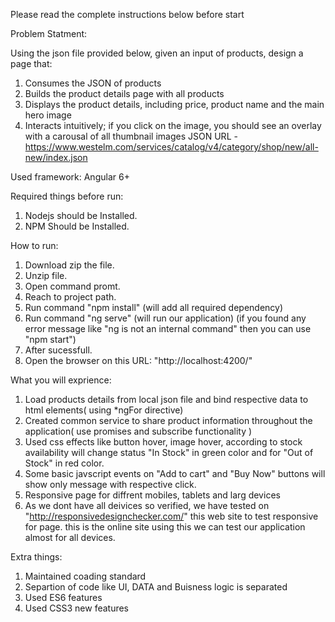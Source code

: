 Please read the complete instructions below before start

Problem Statment:

Using the json file provided below, given an input of products, design a page that:

1) Consumes the JSON of products
2) Builds the product details page with all products
3) Displays the product details, including price, product name and the main hero image
4) Interacts intuitively; if you click on the image, you should see an overlay with a carousal of all thumbnail images
JSON URL - https://www.westelm.com/services/catalog/v4/category/shop/new/all-new/index.json

Used framework: Angular 6+

Required things before run:
1) Nodejs should be Installed.
2) NPM Should be Installed.

How to run:
1) Download zip the file.
2) Unzip file.
4) Open command promt.
5) Reach to project path.
6) Run command "npm install"  (will add all required dependency)
7) Run command "ng serve" (will run our application) (if you found 
any error message like "ng is not an internal command" then you can use "npm start")
8) After sucessfull.
9) Open the browser on this URL: "http://localhost:4200/"

What you will exprience:
1) Load products details from local json file and bind respective data to html elements( using *ngFor directive)
2) Created common service to share product information throughout the application( use promises and subscribe functionality )
3) Used css effects like button hover, image hover, according to stock availability will 
change status "In Stock" in green color and for "Out of Stock" in red color. 
4) Some basic javscript events on "Add to cart" and "Buy Now" buttons will show only message with respective click.
5) Responsive page for diffrent mobiles, tablets and larg devices
6) As we dont have all deivices so verified, we have tested on "http://responsivedesignchecker.com/" this web site to test responsive for page. 
this is the online site using this we can test our application almost for all devices.

Extra things:
1) Maintained coading standard 
2) Separtion of code like UI, DATA and Buisness logic is separated
3) Used ES6 features
4) Used CSS3 new features
